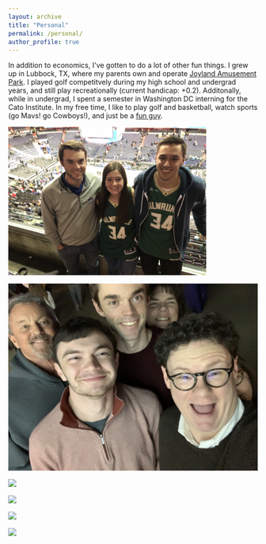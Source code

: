 ```yaml
---
layout: archive
title: "Personal"
permalink: /personal/
author_profile: true
---
```


In addition to economics, I've gotten to do a lot of other fun things. I grew up in Lubbock, TX, where my parents own and operate [Joyland Amusement Park](https://joylandpark.com/). I played golf competitvely during my high school and undergrad years, and still play recreationally (current handicap: +0.2). Additonally, while in undergrad, I spent a semester in Washington DC interning for the Cato Institute. In my free time, I like to play golf and basketball, watch sports (go Mavs! go Cowboys!), and just be a [fun guy](https://www.youtube.com/watch?v=zIwh0njInPk&ab_channel=Ball).



<img src="https://github.com/JamesDean595/jamesdean595.github.io/blob/master/images/personal/giannis.JPG" width="400" />

![](/images/personal/fam.JPG)

![](/images/personal/jd.JPGs=200)

![](/images/personal/nyc.JPGs=200)

![](/images/personal/golfco.jpgs=200)

![](/images/personal/hs.JPGs=200)

